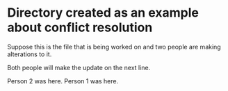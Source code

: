 # Directory created as an example about conflict resolution

Suppose this is the file that is being worked on and two people are making alterations to it.

Both people will make the update on the next line.

Person 2 was here.
Person 1 was here.
